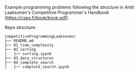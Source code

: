 Example programming problems following the structure in Antti Laaksonen's Competitive Programmer's Handbook (https://cses.fi/book/book.pdf).

Repo structure:

```
CompetitiveProgrammingLaaksonen/
├── README.md
├── 01_time_complexity
├── 02_sorting
│   ├── sorting.ipynb
├── 03_data_structures
├── 04_complete_search
│   ├── complete_search.ipynb
```

